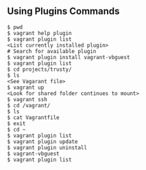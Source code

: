 ## Using Plugins Commands

 
```
$ pwd 
$ vagrant help plugin 
$ vagrant plugin list 
<List currently installed plugin>
# Search for available plugin
$ vagrant plugin install vagrant-vbguest 
$ vagrant plugin list 
$ cd projects/trusty/ 
$ ls 
<See Vagarant file>
$ vagrant up 
<Look for shared folder continues to mount>
$ vagrant ssh 
$ cd /vagrant/ 
$ ls 
$ cat Vagrantfile 
$ exit 
$ cd ~ 
$ vagrant plugin list 
$ vagrant plugin update 
$ vagrant plugin uninstall 
$ vagrant-vbguest 
$ vagrant plugin list
```
<!--stackedit_data:
eyJoaXN0b3J5IjpbLTEwMzMzNzY0NTBdfQ==
-->